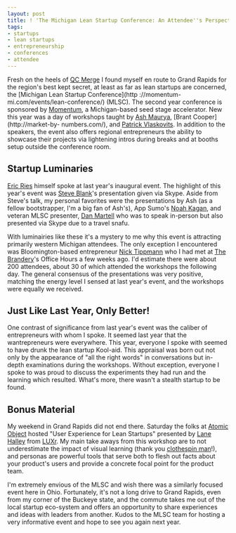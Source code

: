 ```yaml
---
layout: post
title: ! 'The Michigan Lean Startup Conference: An Attendee''s Perspective'
tags:
- startups
- lean startups
- entrepreneurship
- conferences
- attendee
---
```

Fresh on the heels of [QC Merge](http://qcmerge.com/) I found myself en route
to Grand Rapids for the region's best kept secret, at least as far as lean
startups are concerned, the [Michigan Lean Startup Conference](http
://momentum-mi.com/events/lean-conference/) (MLSC). The second year conference
is sponsored by [Momentum](http://momentum-mi.com/), a Michigan-based seed
stage accelerator. New this year was a day of workshops taught by [Ash
Maurya](http://www.ashmaurya.com/), [Brant Cooper](http://market-by-
numbers.com/), and [Patrick Vlaskovits](http://www.vlaskovits.com/). In
addition to the speakers, the event also offers regional entrepreneurs the
ability to showcase their projects via lightening intros during breaks and at
booths setup outside the conference room.

## Startup Luminaries

[Eric Ries](http://www.startuplessonslearned.com/) himself spoke at last
year's inaugural event. The highlight of this year's event was [Steve
Blank](http://steveblank.com/)'s presentation given via Skype. Aside from
Steve's talk, my personal favorites were the presentations by Ash (as a fellow
bootstrapper, I'm a big fan of Ash's), App Sumo's [Noah
Kagan](http://okdork.com/), and veteran MLSC presenter, [Dan
Martell](http://www.danmartell.com/) who was to speak in-person but also
presented via Skype due to a travel snafu.

With luminairies like these it's a mystery to me why this event is attracting
primarily western Michigan attendees. The only exception I encountered was
Bloomington-based entrepreneur [Nick Tippmann](http://nicktippmann.com/) who I
had met at [The Brandery](http://brandery.org/)'s Office Hours a few weeks
ago. I'd estimate there were about 200 attendees, about 30 of which attended
the workshops the following day. The general consensus of the presentations
was very positive, matching the energy level I sensed at last year's event,
and the workshops were equally we received.

## Just Like Last Year, Only Better!

One contrast of significance from last year's event was the caliber of
entrepreneurs with whom I spoke. It seemed last year that the wantrepreneurs
were everywhere. This year, everyone I spoke with seemed to have drunk the
lean startup Kool-aid. This appraisal was born out not only by the appearance
of "all the right words" in conversations but in-depth examinations during the
workshops. Without exception, everyone I spoke to was proud to discuss the
experiments they had run and the learning which resulted. What's more, there
wasn't a stealth startup to be found.

## Bonus Material

My weekend in Grand Rapids did not end there. Saturday the folks at [Atomic
Object](http://atomicobject.com/) hosted "User Experience for Lean Startups"
presented by [Lane Halley](http://www.lanehalley.com/) from
[LUXr](http://luxr.co/). My main take aways from this workshop are to not
underestimate the impact of visual learning (thank you [clothespin
man](https://twitter.com/agilous/status/203854790302777344)!), and personas
are powerful tools that serve both to flesh out facts about your product's
users and provide a concrete focal point for the product team.

I'm extremely envious of the MLSC and wish there was a similarly focused event
here in Ohio. Fortunately, it's not a long drive to Grand Rapids, even from my
corner of the Buckeye state, and the commute takes me out of the local startup
eco-system and offers an opportunity to share experiences and ideas with
leaders from another. Kudos to the MLSC team for hosting a very informative
event and hope to see you again next year.
